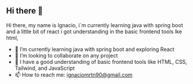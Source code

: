 ## Hi there 👋
Hi there, my name is Ignacio, i´m currently learning java with spring boot and a little bit of react 
i got understanding in the basic frontend tools lke html, 

- 🌱 I’m currently learning java with spring boot and exploring React
- 👯 I’m looking to collaborate on any project
- 📑 I have a good understanding of basic frontend tools like HTML, CSS, Tailwind, and JavaScript
- 📫 How to reach me: ignaciomrtn90@gmail.com

